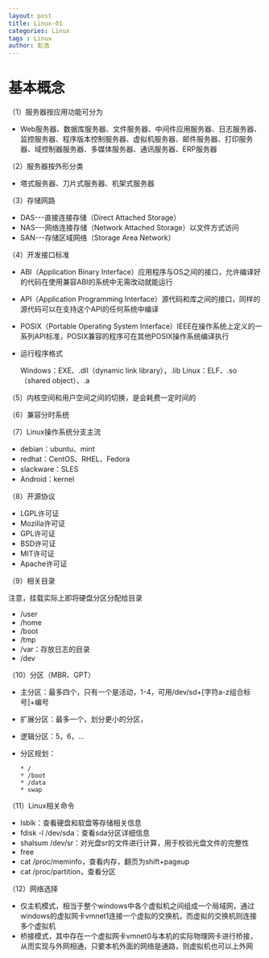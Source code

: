 ```yaml
---
layout: post
title: Linux-01
categories: Linux
tags : Linux
author: 彭浩
---
```


# 基本概念

（1）服务器按应用功能可分为

* Web服务器、数据库服务器、文件服务器、中间件应用服务器、日志服务器、监控服务器、程序版本控制服务器、虚拟机服务器、邮件服务器、打印服务器、域控制器服务器、多媒体服务器、通讯服务器、ERP服务器

（2）服务器按外形分类

* 塔式服务器、刀片式服务器、机架式服务器

（3）存储网路

* DAS---直接连接存储（Direct Attached Storage）
* NAS---网络连接存储（Network Attached Storage）以文件方式访问
* SAN---存储区域网络（Storage Area Network）

（4）开发接口标准

* ABI（Application Binary Interface）应用程序与OS之间的接口，允许编译好的代码在使用兼容ABI的系统中无需改动就能运行
* API（Application Programming Interface）源代码和库之间的接口，同样的源代码可以在支持这个API的任何系统中编译
* POSIX（Portable Operating System Interface）IEEE在操作系统上定义的一系列API标准，POSIX兼容的程序可在其他POSIX操作系统编译执行
* 运行程序格式

    Windows：EXE、.dll（dynamic link library），.lib
    Linux：ELF、.so（shared object）、.a

（5）内核空间和用户空间之间的切换，是会耗费一定时间的

（6）兼容分时系统

（7）Linux操作系统分支主流

* debian：ubuntu、mint
* redhat：CentOS、RHEL、Fedora
* slackware：SLES
* Android：kernel 

（8）开源协议

* LGPL许可证
* Mozilla许可证
* GPL许可证
* BSD许可证
* MIT许可证
* Apache许可证

（9）相关目录

注意，挂载实际上即将硬盘分区分配给目录
* /user
* /home
* /boot
* /tmp
* /var：存放日志的目录
* /dev

（10）分区（MBR、GPT）

* 主分区：最多四个，只有一个是活动，1-4，可用/dev/sd+[字符a-z组合标号]+编号
* 扩展分区：最多一个，划分更小的分区，
* 逻辑分区：5，6，...
* 分区规划：

      * /
      * /boot 
      * /data
      * swap

（11）Linux相关命令

* lsblk：查看硬盘和软盘等存储相关信息
* fdisk -l /dev/sda：查看sda分区详细信息
* shalsum /dev/sr：对光盘sr的文件进行计算，用于校验光盘文件的完整性
* free
* cat /proc/meminfo，查看内存，翻页为shift+pageup 
* cat /proc/partition，查看分区

（12）网络选择

* 仅主机模式，相当于整个windows中各个虚拟机之间组成一个局域网，通过windows的虚拟网卡vmnet1连接一个虚拟的交换机，而虚拟的交换机则连接多个虚拟机
* 桥接模式，其中存在一个虚拟网卡vmnet0与本机的实际物理网卡进行桥接，从而实现与外网相通，只要本机外面的网络是通路，则虚拟机也可以上外网
